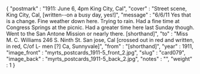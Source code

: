 {
  "postmark" : "1911: June 6, 4pm King City, Cal",
  "cover" : "Street scene, King City, Cal, [written--on a busy day, yes!]",
  "message" : "6/6/11 Yes that is a change. Fine weather down here. Trying to rain. Had a fine time at Congress Springs at the picnic. Had a greater time here last Sunday though. Went to the San Antone Mission or nearly there. [shorthand]",
  "to" : "Miss M. C. Williams 246 S. Ninth St. San jose, Cal [crossed out in red and written, in red, C/of L- men [?] Ca, Sunnyvale]",
  "from" : "[shorthand]",
  "year" : 1911,
  "image_front" : "myrts_postcards_1911-5_front_2.jpg",
  "slug" : "card079",
  "image_back" : "myrts_postcards_1911-5_back_2.jpg",
  "notes" : "",
  "weight" : 1
}
